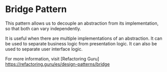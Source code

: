 # Bridge Pattern

This pattern allows us to decouple an abstraction from its implementation,
so that both can vary independently.

It is useful when there are multiple implementations of an abstraction.
It can be used to separate business logic from presentation logic.
It can also be used to separate user interface logic.

For more information, visit [Refactoring Guru] https://refactoring.guru/es/design-patterns/bridge
